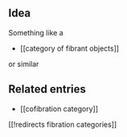 
## Idea

Something like a 

* [[category of fibrant objects]]

or similar

## Related entries

* [[cofibration category]]

[[!redirects fibration categories]]
